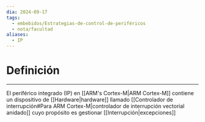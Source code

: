 ```yaml
---
dia: 2024-09-17
tags:
  - embebidos/Estrategias-de-control-de-periféricos
  - nota/facultad
aliases:
  - IP
---
```

# Definición
---
El periférico integrado (IP) en [[ARM's Cortex-M|ARM Cortex-M]] contiene un dispositivo de [[Hardware|hardware]] llamado [[Controlador de interrupción#Para ARM Cortex-M|controlador de interrupción vectorial anidado]] cuyo propósito es gestionar [[Interrupción|excepciones]] 